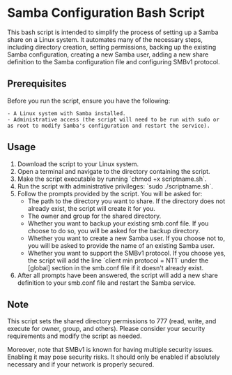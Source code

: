 # Samba Configuration Bash Script

This bash script is intended to simplify the process of setting up a Samba share on a Linux system. It automates many of the necessary steps, including directory creation, setting permissions, backing up the existing Samba configuration, creating a new Samba user, adding a new share definition to the Samba configuration file and configuring SMBv1 protocol.

## Prerequisites

Before you run the script, ensure you have the following:

    - A Linux system with Samba installed.
    - Administrative access (the script will need to be run with sudo or as root to modify Samba's configuration and restart the service).

## Usage

1. Download the script to your Linux system.
2. Open a terminal and navigate to the directory containing the script.
3. Make the script executable by running \`chmod +x scriptname.sh\`.
4. Run the script with administrative privileges: \`sudo ./scriptname.sh\`.
5. Follow the prompts provided by the script. You will be asked for:
    - The path to the directory you want to share. If the directory does not already exist, the script will create it for you.
    - The owner and group for the shared directory.
    - Whether you want to backup your existing smb.conf file. If you choose to do so, you will be asked for the backup directory.
    - Whether you want to create a new Samba user. If you choose not to, you will be asked to provide the name of an existing Samba user.
    - Whether you want to support the SMBv1 protocol. If you choose yes, the script will add the line \`client min protocol = NT1\` under the \[global\] section in the smb.conf file if it doesn't already exist.
6. After all prompts have been answered, the script will add a new share definition to your smb.conf file and restart the Samba service.

## Note

This script sets the shared directory permissions to 777 (read, write, and execute for owner, group, and others). Please consider your security requirements and modify the script as needed.

Moreover, note that SMBv1 is known for having multiple security issues. Enabling it may pose security risks. It should only be enabled if absolutely necessary and if your network is properly secured.
